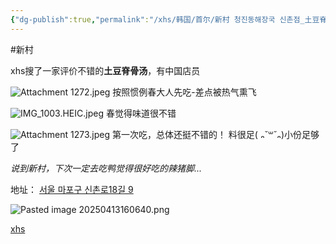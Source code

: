 ```yaml
---
{"dg-publish":true,"permalink":"/xhs/韩国/首尔/新村 청진동해장국 신촌점_土豆脊骨汤/","tags":["rednote","首尔"],"created":"2024-11-10","updated":"2025-04-13T16:06:42.228+08:00"}
---
```


#新村

xhs搜了一家评价不错的**土豆脊骨汤**，有中国店员

![Attachment 1272.jpeg](/img/user/xhs/%E9%9F%A9%E5%9B%BD/%E9%A6%96%E5%B0%94/photo-%E9%A6%96%E5%B0%94/Attachment%201272.jpeg)
按照惯例春大人先吃-差点被热气熏飞

![IMG_1003.HEIC.jpeg](/img/user/xhs/%E9%9F%A9%E5%9B%BD/%E9%A6%96%E5%B0%94/attachments/IMG_1003.HEIC.jpeg)
春觉得味道很不错

![Attachment 1273.jpeg](/img/user/xhs/%E9%9F%A9%E5%9B%BD/%E9%A6%96%E5%B0%94/photo-%E9%A6%96%E5%B0%94/Attachment%201273.jpeg)
第一次吃，总体还挺不错的！
料很足( ᎔˘꒳˘᎔)小份足够了

*说到新村，下次一定去吃鸭觉得很好吃的辣猪脚...*

地址：
[서울 마포구 신촌로18길 9](https://pcmap.place.naver.com/restaurant/37089885/home?from=map&fromPanelNum=1&additionalHeight=76&timestamp=202504131603&locale=ko&svcName=map_pcv5&searchText=%EC%B2%AD%EC%A7%84%EB%8F%99%ED%95%B4%EC%9E%A5%EA%B5%AD%20%EC%8B%A0%EC%B4%8C%EC%A0%90#)

![Pasted image 20250413160640.png](/img/user/xhs/%E9%9F%A9%E5%9B%BD/%E9%A6%96%E5%B0%94/attachments/Pasted%20image%2020250413160640.png)

[xhs](https://www.xiaohongshu.com/explore/673b8288000000000202a818?xsec_token=ABedlK0mJpHKXVhHhsR_CTJkuDxHZaXVP4fqccWZmuAn4=&xsec_source=pc_user)





